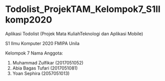 # Todolist_ProjekTAM_Kelompok7_S1Ilkomp2020
Aplikasi Todolist (Projek Mata KuliahTeknologi dan Aplikasi Mobile)

S1 Ilmu Komputer 2020
FMIPA Unila

Kelompok 7 
Nama Anggota:
1. Muhammad Zulfikar (2017051052)
2. Abia Bagas Tufari (2017051081)
3. Yoan Sephira (2057051013)
